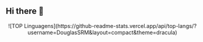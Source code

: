 ## Hi there 👋

<!--
**DouglasSRM/DouglasSRM** is a ✨ _special_ ✨ repository because its `README.md` (this file) appears on your GitHub profile.

Here are some ideas to get you started:

- 🔭 I’m currently working on ...
- 🌱 I’m currently learning ...
- 👯 I’m looking to collaborate on ...
- 🤔 I’m looking for help with ...
- 💬 Ask me about ...
- 📫 How to reach me: ...
- 😄 Pronouns: ...
- ⚡ Fun fact: ...
-->
<div align="center">
  ![TOP Linguagens](https://github-readme-stats.vercel.app/api/top-langs/?username=DouglasSRM&layout=compact&theme=dracula)
</div>
